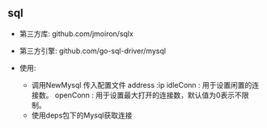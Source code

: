 ## sql

- 第三方库:
	github.com/jmoiron/sqlx
	
- 第三方引擎:
	github.com/go-sql-driver/mysql
	
- 使用:
	- 调用NewMysql 传入配置文件
        address :ip 
        idleConn : 用于设置闲置的连接数。
        openConn : 用于设置最大打开的连接数，默认值为0表示不限制。
	- 使用deps包下的Mysql获取连接
